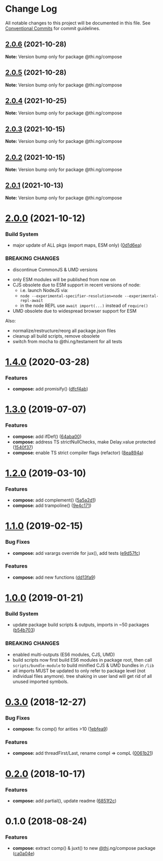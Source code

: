 # Change Log

All notable changes to this project will be documented in this file.
See [Conventional Commits](https://conventionalcommits.org) for commit guidelines.

## [2.0.6](https://github.com/thi-ng/umbrella/compare/@thi.ng/compose@2.0.5...@thi.ng/compose@2.0.6) (2021-10-28)

**Note:** Version bump only for package @thi.ng/compose





## [2.0.5](https://github.com/thi-ng/umbrella/compare/@thi.ng/compose@2.0.4...@thi.ng/compose@2.0.5) (2021-10-28)

**Note:** Version bump only for package @thi.ng/compose





## [2.0.4](https://github.com/thi-ng/umbrella/compare/@thi.ng/compose@2.0.3...@thi.ng/compose@2.0.4) (2021-10-25)

**Note:** Version bump only for package @thi.ng/compose





## [2.0.3](https://github.com/thi-ng/umbrella/compare/@thi.ng/compose@2.0.2...@thi.ng/compose@2.0.3) (2021-10-15)

**Note:** Version bump only for package @thi.ng/compose





## [2.0.2](https://github.com/thi-ng/umbrella/compare/@thi.ng/compose@2.0.1...@thi.ng/compose@2.0.2) (2021-10-15)

**Note:** Version bump only for package @thi.ng/compose





## [2.0.1](https://github.com/thi-ng/umbrella/compare/@thi.ng/compose@2.0.0...@thi.ng/compose@2.0.1) (2021-10-13)

**Note:** Version bump only for package @thi.ng/compose





# [2.0.0](https://github.com/thi-ng/umbrella/compare/@thi.ng/compose@1.4.36...@thi.ng/compose@2.0.0) (2021-10-12)


### Build System

* major update of ALL pkgs (export maps, ESM only) ([0d1d6ea](https://github.com/thi-ng/umbrella/commit/0d1d6ea9fab2a645d6c5f2bf2591459b939c09b6))


### BREAKING CHANGES

* discontinue CommonJS & UMD versions

- only ESM modules will be published from now on
- CJS obsolete due to ESM support in recent versions of node:
  - i.e. launch NodeJS via:
  - `node --experimental-specifier-resolution=node --experimental-repl-await`
  - in the node REPL use `await import(...)` instead of `require()`
- UMD obsolete due to widespread browser support for ESM

Also:
- normalize/restructure/reorg all package.json files
- cleanup all build scripts, remove obsolete
- switch from mocha to @thi.ng/testament for all tests






#  [1.4.0](https://github.com/thi-ng/umbrella/compare/@thi.ng/compose@1.3.12...@thi.ng/compose@1.4.0) (2020-03-28) 

###  Features 

- **compose:** add promisify() ([dfcf4ab](https://github.com/thi-ng/umbrella/commit/dfcf4ab7333b25c4332f783d124d86de058feceb)) 

#  [1.3.0](https://github.com/thi-ng/umbrella/compare/@thi.ng/compose@1.2.5...@thi.ng/compose@1.3.0) (2019-07-07) 

###  Features 

- **compose:** add ifDef() ([64aba00](https://github.com/thi-ng/umbrella/commit/64aba00)) 
- **compose:** address TS strictNullChecks, make Delay.value protected ([1540f37](https://github.com/thi-ng/umbrella/commit/1540f37)) 
- **compose:** enable TS strict compiler flags (refactor) ([8ea894a](https://github.com/thi-ng/umbrella/commit/8ea894a)) 

#  [1.2.0](https://github.com/thi-ng/umbrella/compare/@thi.ng/compose@1.1.2...@thi.ng/compose@1.2.0) (2019-03-10) 

###  Features 

- **compose:** add complement() ([5a5a2d1](https://github.com/thi-ng/umbrella/commit/5a5a2d1)) 
- **compose:** add trampoline() ([9e4c171](https://github.com/thi-ng/umbrella/commit/9e4c171)) 

#  [1.1.0](https://github.com/thi-ng/umbrella/compare/@thi.ng/compose@1.0.2...@thi.ng/compose@1.1.0) (2019-02-15) 

###  Bug Fixes 

- **compose:** add varargs override for jux(),  add tests ([e9d57fc](https://github.com/thi-ng/umbrella/commit/e9d57fc)) 

###  Features 

- **compose:** add new functions ([dd13fa9](https://github.com/thi-ng/umbrella/commit/dd13fa9)) 

#  [1.0.0](https://github.com/thi-ng/umbrella/compare/@thi.ng/compose@0.3.0...@thi.ng/compose@1.0.0) (2019-01-21) 

###  Build System 

- update package build scripts & outputs, imports in ~50 packages ([b54b703](https://github.com/thi-ng/umbrella/commit/b54b703)) 

###  BREAKING CHANGES 

- enabled multi-outputs (ES6 modules, CJS, UMD) 
- build scripts now first build ES6 modules in package root, then call   `scripts/bundle-module` to build minified CJS & UMD bundles in `/lib` 
- all imports MUST be updated to only refer to package level   (not individual files anymore). tree shaking in user land will get rid of   all unused imported symbols. 

#  [0.3.0](https://github.com/thi-ng/umbrella/compare/@thi.ng/compose@0.2.2...@thi.ng/compose@0.3.0) (2018-12-27) 

###  Bug Fixes 

- **compose:** fix comp() for arities >10 ([1ebfea9](https://github.com/thi-ng/umbrella/commit/1ebfea9)) 

###  Features 

- **compose:** add threadFirst/Last, rename compI => compL ([0061b21](https://github.com/thi-ng/umbrella/commit/0061b21)) 

#  [0.2.0](https://github.com/thi-ng/umbrella/compare/@thi.ng/compose@0.1.4...@thi.ng/compose@0.2.0) (2018-10-17) 

###  Features 

- **compose:** add partial(), update readme ([6851f2c](https://github.com/thi-ng/umbrella/commit/6851f2c)) 

#  0.1.0 (2018-08-24) 

###  Features 

- **compose:** extract comp() & juxt() to new [@thi](https://github.com/thi).ng/compose package ([ca0a04e](https://github.com/thi-ng/umbrella/commit/ca0a04e))
